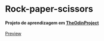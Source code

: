 # Rock-paper-scissors
#### Projeto de aprendizagem em [TheOdinProject](https://www.theodinproject.com/lessons/rock-paper-scissors)

[Preview](https://vimarteleto.github.io/rock-paper-scissors/)
